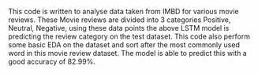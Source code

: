 This code is written to analyse data taken from IMBD for various movie reviews. These Movie reviews are divided into 3 categories Positive, Neutral, Negative, using these data points the above LSTM model is predicting the review category on the test dataset. This code also perform some basic EDA on the dataset and sort after the most commonly used word in this movie review dataset.
The model is able to predict this with a good accuracy of 82.99%.
